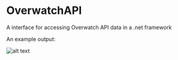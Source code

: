 # OverwatchAPI
A interface for accessing Overwatch API data in a .net framework 

An example output:

![alt text](https://i.imgur.com/qjxD2Wg.png)
